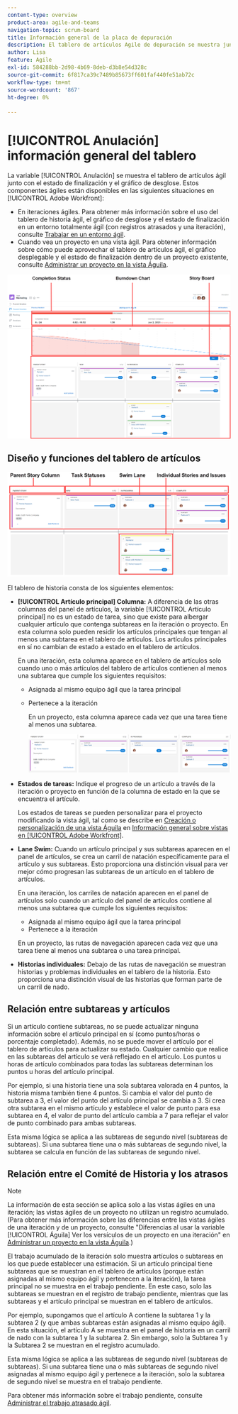 ```yaml
---
content-type: overview
product-area: agile-and-teams
navigation-topic: scrum-board
title: Información general de la placa de depuración
description: El tablero de artículos Agile de depuración se muestra junto con el estado de finalización y el gráfico de desglose.
author: Lisa
feature: Agile
exl-id: 584288bb-2d98-4b69-8deb-d3b8e54d328c
source-git-commit: 6f817ca39c7489b85673ff601faf440fe51ab72c
workflow-type: tm+mt
source-wordcount: '867'
ht-degree: 0%

---
```


# [!UICONTROL Anulación] información general del tablero

La variable [!UICONTROL Anulación] se muestra el tablero de artículos ágil junto con el estado de finalización y el gráfico de desglose. Estos componentes ágiles están disponibles en las siguientes situaciones en [!UICONTROL Adobe Workfront]:

* En iteraciones ágiles. Para obtener más información sobre el uso del tablero de historia ágil, el gráfico de desglose y el estado de finalización en un entorno totalmente ágil (con registros atrasados y una iteración), consulte [Trabajar en un entorno ágil](../../../agile/work-in-an-agile-environment/work-in-an-agile-environment.md).
* Cuando vea un proyecto en una vista ágil. Para obtener información sobre cómo puede aprovechar el tablero de artículos ágil, el gráfico desplegable y el estado de finalización dentro de un proyecto existente, consulte [Administrar un proyecto en la vista Águila](../../../manage-work/projects/manage-projects/manage-projects-in-agile-view.md).

![Iteración ágila](assets/agile-iteration-with-callouts.png)

## Diseño y funciones del tablero de artículos

![Tablero de historia de Agile](assets/agile-storyboard-callouts.png)

El tablero de historia consta de los siguientes elementos:

* **[!UICONTROL Artículo principal] Columna:** A diferencia de las otras columnas del panel de artículos, la variable  [!UICONTROL Artículo principal]  no es un estado de tarea, sino que existe para albergar cualquier artículo que contenga subtareas en la iteración o proyecto. En esta columna solo pueden residir los artículos principales que tengan al menos una subtarea en el tablero de artículos. Los artículos principales en sí no cambian de estado a estado en el tablero de artículos.

   En una iteración, esta columna aparece en el tablero de artículos solo cuando uno o más artículos del tablero de artículos contienen al menos una subtarea que cumple los siguientes requisitos:

   * Asignada al mismo equipo ágil que la tarea principal
   * Pertenece a la iteración

      En un proyecto, esta columna aparece cada vez que una tarea tiene al menos una subtarea.

      ![Columna de artículo principal](assets/agile-parentstory-swimlane.png)

* **Estados de tareas:** Indique el progreso de un artículo a través de la iteración o proyecto en función de la columna de estado en la que se encuentra el artículo.

   Los estados de tareas se pueden personalizar para el proyecto modificando la vista ágil, tal como se describe en [Creación o personalización de una vista Águila](../../../reports-and-dashboards/reports/reporting-elements/views-overview.md#customizing-an-agile-view) en [Información general sobre vistas en [!UICONTROL Adobe Workfront]](../../../reports-and-dashboards/reports/reporting-elements/views-overview.md).

* **Lane Swim:** Cuando un artículo principal y sus subtareas aparecen en el panel de artículos, se crea un carril de natación específicamente para el artículo y sus subtareas. Esto proporciona una distinción visual para ver mejor cómo progresan las subtareas de un artículo en el tablero de artículos.

   En una iteración, los carriles de natación aparecen en el panel de artículos solo cuando un artículo del panel de artículos contiene al menos una subtarea que cumple los siguientes requisitos:

   * Asignada al mismo equipo ágil que la tarea principal
   * Pertenece a la iteración

   En un proyecto, las rutas de navegación aparecen cada vez que una tarea tiene al menos una subtarea o una tarea principal.

* **Historias individuales:** Debajo de las rutas de navegación se muestran historias y problemas individuales en el tablero de la historia. Esto proporciona una distinción visual de las historias que forman parte de un carril de nado.

## Relación entre subtareas y artículos

Si un artículo contiene subtareas, no se puede actualizar ninguna información sobre el artículo principal en sí (como puntos/horas o porcentaje completado). Además, no se puede mover el artículo por el tablero de artículos para actualizar su estado. Cualquier cambio que realice en las subtareas del artículo se verá reflejado en el artículo. Los puntos u horas de artículo combinados para todas las subtareas determinan los puntos u horas del artículo principal.

Por ejemplo, si una historia tiene una sola subtarea valorada en 4 puntos, la historia misma también tiene 4 puntos. Si cambia el valor del punto de subtarea a 3, el valor del punto del artículo principal se cambia a 3. Si crea otra subtarea en el mismo artículo y establece el valor de punto para esa subtarea en 4, el valor de punto del artículo cambia a 7 para reflejar el valor de punto combinado para ambas subtareas.

Esta misma lógica se aplica a las subtareas de segundo nivel (subtareas de subtareas). Si una subtarea tiene una o más subtareas de segundo nivel, la subtarea se calcula en función de las subtareas de segundo nivel.

## Relación entre el Comité de Historia y los atrasos

>[!NOTE]
>
>La información de esta sección se aplica solo a las vistas ágiles en una iteración; las vistas ágiles de un proyecto no utilizan un registro acumulado. (Para obtener más información sobre las diferencias entre las vistas ágiles de una iteración y de un proyecto, consulte &quot;Diferencias al usar la variable [!UICONTROL Águila] Ver los versículos de un proyecto en una iteración&quot; en [Administrar un proyecto en la vista Águila](../../../manage-work/projects/manage-projects/manage-projects-in-agile-view.md).)

El trabajo acumulado de la iteración solo muestra artículos o subtareas en los que puede establecer una estimación. Si un artículo principal tiene subtareas que se muestran en el tablero de artículos (porque están asignadas al mismo equipo ágil y pertenecen a la iteración), la tarea principal no se muestra en el trabajo pendiente. En este caso, solo las subtareas se muestran en el registro de trabajo pendiente, mientras que las subtareas y el artículo principal se muestran en el tablero de artículos.

Por ejemplo, supongamos que el artículo A contiene la subtarea 1 y la subtarea 2 (y que ambas subtareas están asignadas al mismo equipo ágil). En esta situación, el artículo A se muestra en el panel de historia en un carril de nado con la subtarea 1 y la subtarea 2. Sin embargo, solo la Subtarea 1 y la Subtarea 2 se muestran en el registro acumulado.

Esta misma lógica se aplica a las subtareas de segundo nivel (subtareas de subtareas). Si una subtarea tiene una o más subtareas de segundo nivel asignadas al mismo equipo ágil y pertenece a la iteración, solo la subtarea de segundo nivel se muestra en el trabajo pendiente.

Para obtener más información sobre el trabajo pendiente, consulte [Administrar el trabajo atrasado ágil](../../../agile/work-in-an-agile-environment/manage-the-agile-backlog.md).
